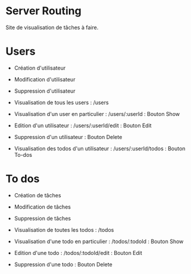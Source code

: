 # Server Routing

Site de visualisation de tâches à faire.

# Users

- Création d'utilisateur
- Modification d'utilisateur
- Suppression d'utilisateur

- Visualisation de tous les users : /users
- Visualisation d'un user en particulier : /users/:userId : Bouton Show
- Edition d'un utilisateur : /users/:userId/edit : Bouton Edit
- Suppression d'un utilisateur : Bouton Delete
- Visualisation des todos d'un utilisateur : /users/:userId/todos : Bouton To-dos

# To dos

- Création de tâches
- Modification de tâches
- Suppression de tâches

- Visualisation de toutes les todos : /todos
- Visualisation d'une todo en particulier : /todos/:todoId : Bouton Show
- Edition d'une todo : /todos/:todoId/edit : Bouton Edit
- Suppression d'une todo : Bouton Delete



